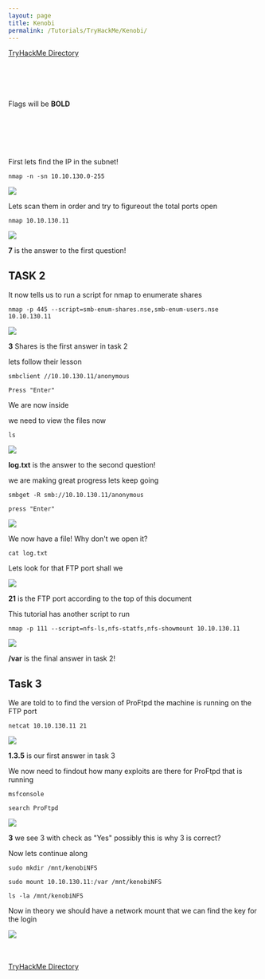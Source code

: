 ```yaml
---
layout: page
title: Kenobi
permalink: /Tutorials/TryHackMe/Kenobi/
---
```


[TryHackMe Directory](https://zacvr.github.io/Tutorials/TryHackMe/)
<br/><br/>
<br/><br/>
<br/><br/>
Flags will be **BOLD**
<br/><br/>
<br/><br/>
<br/><br/>

First lets find the IP in the subnet!


```nmap -n -sn 10.10.130.0-255```

<img src="/images/TryHackMe/Kenobi/IPs.PNG">

Lets scan them in order and try to figureout the total ports open

```nmap 10.10.130.11```

<img src="/images/TryHackMe/Kenobi/IPPorts.PNG">

**7** is the answer to the first question!

TASK 2
----

It now tells us to run a script for nmap to enumerate shares

```nmap -p 445 --script=smb-enum-shares.nse,smb-enum-users.nse 10.10.130.11```

<img src="/images/TryHackMe/Kenobi/Enum_Shares.PNG">

**3** Shares is the first answer in task 2

lets follow their lesson

```smbclient //10.10.130.11/anonymous```

```Press "Enter"```

We are now inside

we need to view the files now

```ls```

<img src="/images/TryHackMe/Kenobi/Files.PNG">

**log.txt** is the answer to the second question!

we are making great progress lets keep going

```smbget -R smb://10.10.130.11/anonymous```

```press "Enter"```

<img src="/images/TryHackMe/Kenobi/Download.PNG">

We now have a file! Why don't we open it?

```cat log.txt```

Lets look for that FTP port shall we

<img src="/images/TryHackMe/Kenobi/FTP.PNG">

**21** is the FTP port according to the top of this document

This tutorial has another script to run

```nmap -p 111 --script=nfs-ls,nfs-statfs,nfs-showmount 10.10.130.11```

<img src="/images/TryHackMe/Kenobi/Var.PNG">

**/var** is the final answer in task 2!

Task 3
----

We are told to to find the version of ProFtpd the machine is running on the FTP port

```netcat 10.10.130.11 21```

<img src="/images/TryHackMe/Kenobi/ProFtpd.PNG">

**1.3.5** is our first answer in task 3

We now need to findout how many exploits are there for ProFtpd that is running

```msfconsole```

```search ProFtpd```

<img src="/images/TryHackMe/Kenobi/Checking.PNG">

**3** we see 3 with check as "Yes" possibly this is why 3 is correct?

Now lets continue along

```sudo mkdir /mnt/kenobiNFS```

```sudo mount 10.10.130.11:/var /mnt/kenobiNFS```

```ls -la /mnt/kenobiNFS```

Now in theory we should have a network mount that we can find the key for the login












<img src="/images/TryHackMe/Kenobi/Task 7.PNG">


<br/><br/>
[TryHackMe Directory](https://zacvr.github.io/Tutorials/TryHackMe/)
